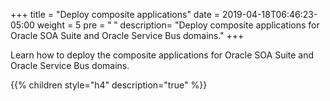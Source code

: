 +++
title = "Deploy composite applications"
date = 2019-04-18T06:46:23-05:00
weight = 5
pre = "<b>  </b>"
description=  "Deploy composite applications for Oracle SOA Suite and Oracle Service Bus domains."
+++

Learn how to deploy the composite applications for Oracle SOA Suite and Oracle Service Bus domains.

{{% children style="h4" description="true" %}}
